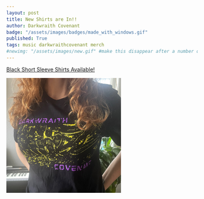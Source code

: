 ```yaml
---
layout: post
title: New Shirts are In!!
author: Darkwraith Covenant
badge: "/assets/images/badges/made_with_windows.gif"
published: True
tags: music darkwraithcovenant merch
#newimg: "/assets/images/new.gif" #make this disappear after a number of days with conditionals  
---
```



[Black Short Sleeve Shirts Available!](https://shop.darkwraithcovenant.com)

<div class="vidalign">
<img src="\assets\images\XenoGutsT.jpeg" style="height: 60%; width: 60%;" alt="XenoGuts Shirts">
</div>
<!-- excerpt-end -->